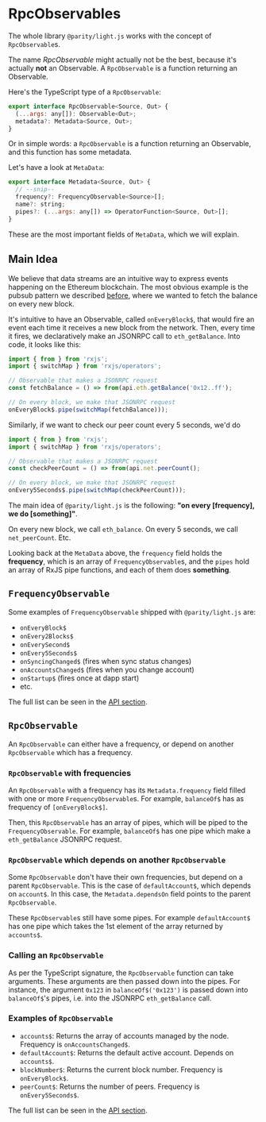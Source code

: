 # RpcObservables

The whole library `@parity/light.js` works with the concept of `RpcObservable`s.

The name _RpcObservable_ might actually not be the best, because it's actually **not** an Observable. A `RpcObservable` is a function returning an Observable.

Here's the TypeScript type of a `RpcObservable`:

```javascript
export interface RpcObservable<Source, Out> {
  (...args: any[]): Observable<Out>;
  metadata?: Metadata<Source, Out>;
}
```

Or in simple words: a `RpcObservable` is a function returning an Observable, and this function has some metadata.

Let's have a look at `MetaData`:

```javascript
export interface Metadata<Source, Out> {
  // --snip--
  frequency?: FrequencyObservable<Source>[];
  name?: string;
  pipes?: (...args: any[]) => OperatorFunction<Source, Out>[];
}
```

These are the most important fields of `MetaData`, which we will explain.

## Main Idea

We believe that data streams are an intuitive way to express events happening on the Ethereum blockchain. The most obvious example is the pubsub pattern we described [before](/concepts/light-client-development.html#pubsub), where we wanted to fetch the balance on every new block.

It's intuitive to have an Observable, called `onEveryBlock$`, that would fire an event each time it receives a new block from the network. Then, every time it fires, we declaratively make an JSONRPC call to `eth_getBalance`. Into code, it looks like this:

```javascript
import { from } from 'rxjs';
import { switchMap } from 'rxjs/operators';

// Observable that makes a JSONRPC request
const fetchBalance = () => from(api.eth.getBalance('0x12..ff');

// On every block, we make that JSONRPC request
onEveryBlock$.pipe(switchMap(fetchBalance)));
```

Similarly, if we want to check our peer count every 5 seconds, we'd do

```javascript
import { from } from 'rxjs';
import { switchMap } from 'rxjs/operators';

// Observable that makes a JSONRPC request
const checkPeerCount = () => from(api.net.peerCount();

// On every block, we make that JSONRPC request
onEvery5Seconds$.pipe(switchMap(checkPeerCount)));
```

The main idea of `@parity/light.js` is the following: **"on every [frequency], we do [something]"**.

On every new block, we call `eth_balance`. On every 5 seconds, we call `net_peerCount`. Etc.

Looking back at the `MetaData` above, the `frequency` field holds the **frequency**, which is an array of `FrequencyObservable`s, and the `pipes` hold an array of RxJS pipe functions, and each of them does **something**.

## `FrequencyObservable`

Some examples of `FrequencyObservable` shipped with `@parity/light.js` are:

- `onEveryBlock$`
- `onEvery2Blocks$`
- `onEverySecond$`
- `onEvery5Seconds$`
- `onSyncingChanged$` (fires when sync status changes)
- `onAccountsChanged$` (fires when you change account)
- `onStartup$` (fires once at dapp start)
- etc.

The full list can be seen in the [API section](/api/API.md).

## `RpcObservable`

An `RpcObservable` can either have a frequency, or depend on another `RpcObservable` which has a frequency.

### `RpcObservable` with frequencies

An `RpcObservable` with a frequency has its `Metadata.frequency` field filled with one or more `FrequencyObservable`s. For example, `balanceOf$` has as frequency of `[onEveryBlock$]`.

Then, this `RpcObservable` has an array of pipes, which will be piped to the `FrequencyObservable`. For example, `balanceOf$` has one pipe which make a `eth_getBalance` JSONRPC request.

### `RpcObservable` which depends on another `RpcObservable`

Some `RpcObservable` don't have their own frequencies, but depend on a parent `RpcObservable`. This is the case of `defaultAccount$`, which depends on `account$`. In this case, the `Metadata.dependsOn` field points to the parent `RpcObservable`.

These `RpcObservable`s still have some pipes. For example `defaultAccount$` has one pipe which takes the 1st element of the array returned by `accounts$`.

### Calling an `RpcObservable`

As per the TypeScript signature, the `RpcObservable` function can take arguments. These arguments are then passed down into the pipes. For instance, the argument `0x123` in `balanceOf$('0x123')` is passed down into `balanceOf$`'s pipes, i.e. into the JSONRPC `eth_getBalance` call.

### Examples of `RpcObservable`

- `accounts$`: Returns the array of accounts managed by the node. Frequency is `onAccountsChanged$`.
- `defaultAccount$`: Returns the default active account. Depends on `accounts$`.
- `blockNumber$`: Returns the current block number. Frequency is `onEveryBlock$`.
- `peerCount$`: Returns the number of peers. Frequency is `onEvery5Seconds$`.

The full list can be seen in the [API section](/api/API.md).
